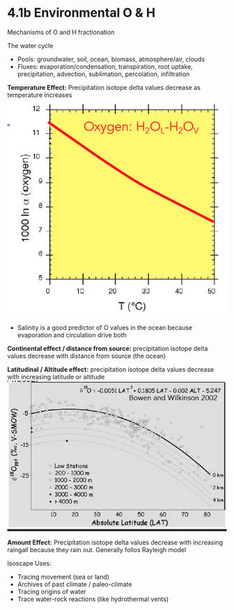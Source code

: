 # 4.1b Environmental O & H

Mechanisms of O and H fractionation

The water cycle

* Pools: groundwater, soil, ocean, biomass, atmosphere/air, clouds
* Fluxes: evaporation/condensation, transpiration, root uptake, precipitation, advection, sublimation, percolation, infiltration

**Temperature Effect:** Precipitation isotope delta values decrease as temperature increases <img src="../../.gitbook/assets/Screen Shot 2023-05-12 at 8.34.52 AM.png" alt="" data-size="line">

* Salinity is a good predictor of O values in the ocean because evaporation and circulation drive both&#x20;

**Continental effect / distance from source:** precipitation isotope delta values decrease with distance from source (the ocean)&#x20;

**Latitudinal / Altitude effect:** precipitation isotope delta values decrease with increasing latitude or altitude <img src="../../.gitbook/assets/Screen Shot 2023-05-12 at 8.40.49 AM.png" alt="" data-size="line">

**Amount Effect:** Precipitation isotope delta values decrease with increasing raingall because they rain out. Generally follos Rayleigh model&#x20;

Isoscape Uses:&#x20;

* Tracing movement (sea or land)&#x20;
* Archives of past climate / paleo-climate
* Tracing origins of water&#x20;
* Trace water-rock reactions (like hydrothermal vents)&#x20;
